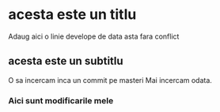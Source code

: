 # acesta este un titlu

Adaug aici o linie develope
de data asta fara conflict

## acesta este un subtitlu

O sa incercam inca un commit pe masteri
Mai incercam odata.
 

### Aici sunt modificarile mele

